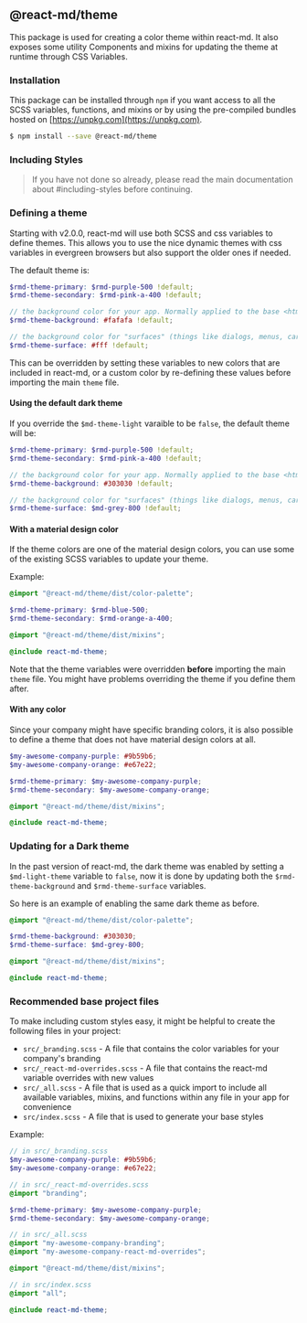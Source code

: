 ## @react-md/theme

This package is used for creating a color theme within react-md. It also exposes
some utility Components and mixins for updating the theme at runtime through CSS
Variables.

### Installation

This package can be installed through `npm` if you want access to all the SCSS
variables, functions, and mixins or by using the pre-compiled bundles hosted on
[https://unpkg.com](https://unpkg.com).

```sh
$ npm install --save @react-md/theme
```

### Including Styles

> If you have not done so already, please read the main documentation about
> #including-styles before continuing.

### Defining a theme

Starting with v2.0.0, react-md will use both SCSS and css variables to define
themes. This allows you to use the nice dynamic themes with css variables in
evergreen browsers but also support the older ones if needed.

The default theme is:

```scss
$rmd-theme-primary: $rmd-purple-500 !default;
$rmd-theme-secondary: $rmd-pink-a-400 !default;

// the background color for your app. Normally applied to the base <html> tag
$rmd-theme-background: #fafafa !default;

// the background color for "surfaces" (things like dialogs, menus, cards, etc)
$rmd-theme-surface: #fff !default;
```

This can be overridden by setting these variables to new colors that are
included in react-md, or a custom color by re-defining these values before
importing the main `theme` file.

#### Using the default dark theme

If you override the `$md-theme-light` varaible to be `false`, the default theme
will be:

```scss
$rmd-theme-primary: $rmd-purple-500 !default;
$rmd-theme-secondary: $rmd-pink-a-400 !default;

// the background color for your app. Normally applied to the base <html> tag
$rmd-theme-background: #303030 !default;

// the background color for "surfaces" (things like dialogs, menus, cards, etc)
$rmd-theme-surface: $md-grey-800 !default;
```

#### With a material design color

If the theme colors are one of the material design colors, you can use some of
the existing SCSS variables to update your theme.

Example:

```scss
@import "@react-md/theme/dist/color-palette";

$rmd-theme-primary: $rmd-blue-500;
$rmd-theme-secondary: $rmd-orange-a-400;

@import "@react-md/theme/dist/mixins";

@include react-md-theme;
```

Note that the theme variables were overridden **before** importing the main
`theme` file. You might have problems overriding the theme if you define them
after.

#### With any color

Since your company might have specific branding colors, it is also possible to
define a theme that does not have material design colors at all.

```scss
$my-awesome-company-purple: #9b59b6;
$my-awesome-company-orange: #e67e22;

$rmd-theme-primary: $my-awesome-company-purple;
$rmd-theme-secondary: $my-awesome-company-orange;

@import "@react-md/theme/dist/mixins";

@include react-md-theme;
```

### Updating for a Dark theme

In the past version of react-md, the dark theme was enabled by setting a
`$md-light-theme` variable to `false`, now it is done by updating both the
`$rmd-theme-background` and `$rmd-theme-surface` variables.

So here is an example of enabling the same dark theme as before.

```scss
@import "@react-md/theme/dist/color-palette";

$rmd-theme-background: #303030;
$rmd-theme-surface: $md-grey-800;

@import "@react-md/theme/dist/mixins";

@include react-md-theme;
```

### Recommended base project files

To make including custom styles easy, it might be helpful to create the
following files in your project:

- `src/_branding.scss` - A file that contains the color variables for your
  company's branding
- `src/_react-md-overrides.scss` - A file that contains the react-md variable
  overrides with new values
- `src/_all.scss` - A file that is used as a quick import to include all
  available variables, mixins, and functions within any file in your app for
  convenience
- `src/index.scss` - A file that is used to generate your base styles

Example:

```scss
// in src/_branding.scss
$my-awesome-company-purple: #9b59b6;
$my-awesome-company-orange: #e67e22;
```

```scss
// in src/_react-md-overrides.scss
@import "branding";

$rmd-theme-primary: $my-awesome-company-purple;
$rmd-theme-secondary: $my-awesome-company-orange;
```

```scss
// in src/_all.scss
@import "my-awesome-company-branding";
@import "my-awesome-company-react-md-overrides";

@import "@react-md/theme/dist/mixins";
```

```scss
// in src/index.scss
@import "all";

@include react-md-theme;
```
